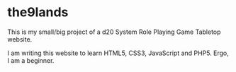 # the9lands

This is my small/big project of a d20 System Role Playing Game Tabletop website.

I am writing this website to learn HTML5, CSS3, JavaScript and PHP5. Ergo, I am a beginner.

